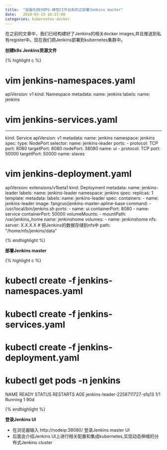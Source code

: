```yaml
---
title:  "容器化DEVOPS-弹性CI平台系列之部署Jenkins master"
date:   2018-03-15 16:37:00
categories: kubernetes-docker
---
```


在之前的文章中，我们已经构建好了Jenkins的相关docker images,并且推送到私有register中。现在我们把Jenkins部署到kubernetes集群中。

**创建k8s Jenkins资源文件**


{% highlight c %}
# vim jenkins-namespaces.yaml

apiVersion: v1
kind: Namespace
metadata:
   name: jenkins
   labels:
     name: jenkins

# vim jenkins-services.yaml

---
  kind: Service
  apiVersion: v1
  metadata:
    name: jenkins
    namespace: jenkins
  spec:
    type: NodePort
    selector:
      name: jenkins-leader
    ports:
      - protocol: TCP
        port: 8080
        targetPort: 8080
        nodePort: 38080
        name: ui
      - protocol: TCP
        port: 50000
        targetPort: 50000
        name: slaves


# vim jenkins-deployment.yaml

apiVersion: extensions/v1beta1
kind: Deployment
metadata:
  name: jenkins-leader
  labels:
    name: jenkins-leader
  namespace: jenkins
spec:
  replicas: 1
  template:
    metadata:
      labels:
        name: jenkins-leader
    spec:
      containers:
      - name: jenkins-leader
        image: fangruo/jenkins-master-apline-base
        command:
        - /usr/local/bin/jenkins.sh
        ports:
        - name: ui
          containerPort: 8080
        - name: service
          containerPort: 50000
        volumeMounts:
        - mountPath: /var/jenkins_home
          name: jenkinshome
      volumes:
        - name: jenkinshome
          nfs:
            server: X.X.X.X # 把Jenkins的数据存储到nfs中
            path: "/home/nfs/jenkins/data" 

{% endhighlight %}


**部署Jenkins master**

{% highlight c %}

# kubectl create -f jenkins-namespaces.yaml
# kubectl create -f jenkins-services.yaml
# kubectl create -f jenkins-deployment.yaml

# kubectl get pods -n jenkins 

NAME                              READY     STATUS    RESTARTS   AGE
jenkins-leader-2258711727-sfq13   1/1       Running   1          90d

{% endhighlight %}

**登录Jenkins UI**
- 在浏览器输入 http://nodeip:38080/ 登录Jenkins master UI
- 后面会介绍Jenkins UI上进行相关配置和集成kubernetes,实现动态伸缩的分布式Jenkins cluster